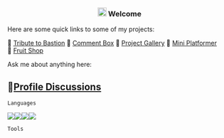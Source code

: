 ### <div align="center"><img src="https://media.giphy.com/media/hvRJCLFzcasrR4ia7z/giphy.gif" width="20px"> Welcome </div>
 Here are some quick links to some of my projects:
 
 🔭&nbsp;[Tribute to Bastion](https://kr33l.github.io/Tribute-to-Bastion/) 🔭&nbsp;[Comment Box](https://kr33l.github.io/Comment-box/) 🔭&nbsp;[Project Gallery](https://kr33l.github.io/Project-Gallery/) 🔭&nbsp;[Mini Platformer](https://kr33l.github.io/Mini-Platformer/)  🔭&nbsp;[Fruit Shop](https://kr33l.github.io/Fruit-Shop/)

 Ask me about anything here: 
 
 💬[Profile Discussions](https://github.com/Kr33L/Kr33L/discussions)
 -----------
`Languages`

<img src="https://img.shields.io/badge/HTML5-E34F26?style=for-the-badge&logo=html5&logoColor=white"/><img src="https://img.shields.io/badge/JavaScript-323330?style=for-the-badge&logo=javascript&logoColor=F7DF1E" /><img src="https://img.shields.io/badge/CSS3-1572B6?style=for-the-badge&logo=css3&logoColor=white" /><img src="https://img.shields.io/badge/C%23-239120?style=for-the-badge&logo=c-sharp&logoColor=white" />
 
`Tools`


